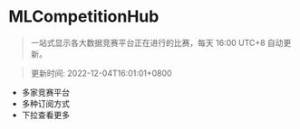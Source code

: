 # MLCompetitionHub

> 一站式显示各大数据竞赛平台正在进行的比赛，每天 16:00 UTC+8 自动更新。
  
> 更新时间: 2022-12-04T16:01:01+0800 

* 多家竞赛平台
* 多种订阅方式
* 下拉查看更多